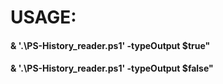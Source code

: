 # USAGE:
#### & '.\PS-History_reader.ps1' -typeOutput $true"
#### & '.\PS-History_reader.ps1' -typeOutput $false"
